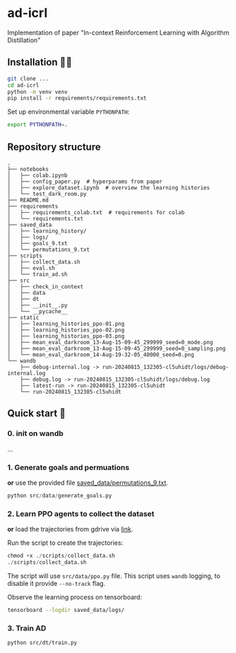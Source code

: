 # ad-icrl
Implementation of paper "In-context Reinforcement Learning with Algorithm Distillation"

## Installation 🧑‍🔧

```bash
git clone ...
cd ad-icrl
python -m venv venv
pip install -r requirements/requirements.txt
```
Set up environmental variable `PYTHONPATH`:

```bash
export PYTHONPATH=.
```

## Repository structure 

```text
.
├── notebooks
│   ├── colab.ipynb
│   ├── config_paper.py  # hyperparams from paper
│   ├── explore_dataset.ipynb  # overview the learning histories
│   └── test_dark_room.py
├── README.md
├── requirements
│   ├── requirements_colab.txt  # requirements for colab
│   └── requirements.txt
├── saved_data
│   ├── learning_history/
│   ├── logs/
│   ├── goals_9.txt
│   └── permutations_9.txt
├── scripts
│   ├── collect_data.sh
│   ├── eval.sh
│   └── train_ad.sh
├── src
│   ├── check_in_context
│   ├── data
│   ├── dt
│   ├── __init__.py
│   └── __pycache__
├── static
│   ├── learning_histories_ppo-01.png
│   ├── learning_histories_ppo-02.png
│   ├── learning_histories_ppo-03.png
│   ├── mean_eval_darkroom_13-Aug-15-09-45_299999_seed=0_mode.png
│   ├── mean_eval_darkroom_13-Aug-15-09-45_299999_seed=0_sampling.png
│   └── mean_eval_darkroom_14-Aug-19-32-05_40000_seed=0.png
└── wandb
    ├── debug-internal.log -> run-20240815_132305-cl5uhidt/logs/debug-internal.log
    ├── debug.log -> run-20240815_132305-cl5uhidt/logs/debug.log
    ├── latest-run -> run-20240815_132305-cl5uhidt
    └── run-20240815_132305-cl5uhidt
```


## Quick start 🏃

### 0. init on wandb

...

### 1. Generate goals and permuations 

**or** use the provided file [saved_data/permutations_9.txt]().

```python
python src/data/generate_goals.py
```

### 2. Learn PPO agents to collect the dataset

**or** load the trajectories from gdrive via [link](https://drive.google.com/drive/folders/1_pExW9O4SoaraeDZCu05xageE2HBFj_d?usp=sharing).

Run the script to create the trajectories:

```python
chmod +x ./scripts/collect_data.sh
./scripts/collect_data.sh
```

The script will use `src/data/ppo.py` file. This script uses `wandb` logging, to disable it provide `--no-track` flag.

Observe the learning process on tensorboard:
```bash
tensorboard --logdir saved_data/logs/
```

### 3. Train AD


```bash
python src/dt/train.py
```